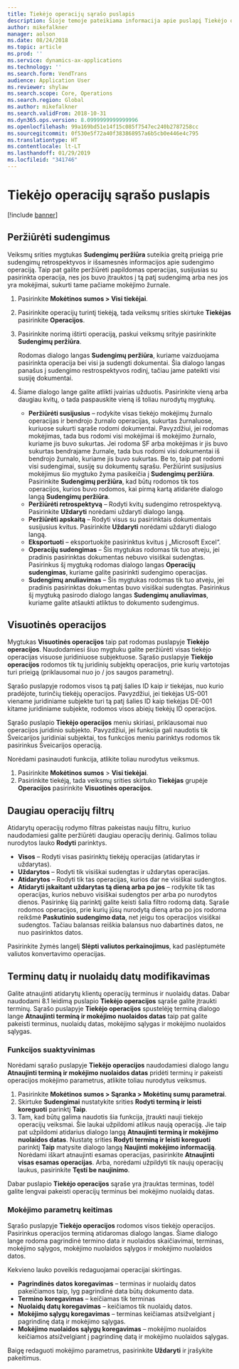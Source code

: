 ```yaml
---
title: Tiekėjo operacijų sąrašo puslapis
description: Šioje temoje pateikiama informacija apie puslapį Tiekėjo operacijų sąrašas, skirtas „Microsoft Dynamics 365 for Finance and Operations“.
author: mikefalkner
manager: aolson
ms.date: 08/24/2018
ms.topic: article
ms.prod: ''
ms.service: dynamics-ax-applications
ms.technology: ''
ms.search.form: VendTrans
audience: Application User
ms.reviewer: shylaw
ms.search.scope: Core, Operations
ms.search.region: Global
ms.author: mikefalkner
ms.search.validFrom: 2018-10-31
ms.dyn365.ops.version: 8.0999999999999996
ms.openlocfilehash: 99a169bd51e14f15c085f7547ec240b2787258cc
ms.sourcegitcommit: 0f530e5f72a40f383868957a6b5cb0e446e4c795
ms.translationtype: HT
ms.contentlocale: lt-LT
ms.lasthandoff: 01/29/2019
ms.locfileid: "341746"
---
```

# <a name="vendor-transactions-list-page"></a>Tiekėjo operacijų sąrašo puslapis

[!include [banner](../includes/banner.md)]

## <a name="view-settlements"></a>Peržiūrėti sudengimus

Veiksmų srities mygtukas **Sudengimų peržiūra** suteikia greitą prieigą prie sudengimų retrospektyvos ir išsamesnės informacijos apie sudengimo operaciją. Taip pat galite peržiūrėti papildomas operacijas, susijusias su pasirinkta operacija, nes jos buvo įtrauktos į tą patį sudengimą arba nes jos yra mokėjimai, sukurti tame pačiame mokėjimo žurnale.

1. Pasirinkite **Mokėtinos sumos \> Visi tiekėjai**.
2. Pasirinkite operacijų turintį tiekėją, tada veiksmų srities skirtuke **Tiekėjas** pasirinkite **Operacijos**.
3. Pasirinkite norimą ištirti operaciją, paskui veiksmų srityje pasirinkite **Sudengimų peržiūra**.

    Rodomas dialogo langas **Sudengimų peržiūra**, kuriame vaizduojama pasirinkta operacija bei visi ja sudengti dokumentai. Šia dialogo langas panašus į sudengimo restrospektyvos rodinį, tačiau jame pateikti visi susiję dokumentai.

4. Šiame dialogo lange galite atlikti įvairias užduotis. Pasirinkite vieną arba daugiau kvitų, o tada paspauskite vieną iš toliau nurodytų mygtukų.

    - **Peržiūrėti susijusius** – rodykite visas tiekėjo mokėjimų žurnalo operacijas ir bendrojo žurnalo operacijas, sukurtas žurnaluose, kuriuose sukurti sąraše rodomi dokumentai. Pavyzdžiui, jei rodomas mokėjimas, tada bus rodomi visi mokėjimai iš mokėjimo žurnalo, kuriame jis buvo sukurtas. Jei rodoma SF arba mokėjimas ir jis buvo sukurtas bendrajame žurnale, tada bus rodomi visi dokumentai iš bendrojo žurnalo, kuriame jis buvo sukurtas. Be to, taip pat rodomi visi sudengimai, susiję su dokumentų sąrašu. Peržiūrint susijusius mokėjimus šio mygtuko žyma pasikeičia į **Sudengimų peržiūra**. Pasirinkite **Sudengimų peržiūra**, kad būtų rodomos tik tos operacijos, kurios buvo rodomos, kai pirmą kartą atidarėte dialogo langą **Sudengimų peržiūra**.
    - **Peržiūrėti retrospektyvą** – Rodyti kvitų sudengimo retrospektyvą. Pasirinkite **Uždaryti** norėdami uždaryti dialogo langą.
    - **Peržiūrėti apskaitą** – Rodyti visus su pasirinktais dokumentais susijusius kvitus. Pasirinkite **Uždaryti** norėdami uždaryti dialogo langą.
    - **Eksportuoti** – eksportuokite pasirinktus kvitus į „Microsoft Excel“.
    - **Operacijų sudengimas** – Šis mygtukas rodomas tik tuo atveju, jei pradinis pasirinktas dokumentas nebuvo visiškai sudengtas. Pasirinkus šį mygtuką rodomas dialogo langas **Operacijų sudengimas**, kuriame galite pasirinkti sudengimo operacijas.
    - **Sudengimų anuliavimas** – Šis mygtukas rodomas tik tuo atveju, jei pradinis pasirinktas dokumentas buvo visiškai sudengtas. Pasirinkus šį mygtuką pasirodo dialogo langas **Sudengimų anuliavimas**, kuriame galite atšaukti atliktus to dokumento sudengimus.

## <a name="global-transactions"></a>Visuotinės operacijos

Mygtukas **Visuotinės operacijos** taip pat rodomas puslapyje **Tiekėjo operacijos**. Naudodamiesi šiuo mygtuku galite peržiūrėti visas tiekėjo operacijas visuose juridiniuose subjektuose. Sąrašo puslapyje **Tiekėjo operacijos** rodomos tik tų juridinių subjektų operacijos, prie kurių vartotojas turi prieigą (priklausomai nuo jo / jos saugos parametrų).

Sąrašo puslapyje rodomos visos tą patį šalies ID kaip ir tiekėjas, nuo kurio pradėjote, turinčių tiekėjų operacijos. Pavyzdžiui, jei tiekėjas US-001 viename juridiniame subjekte turi tą patį šalies ID kaip tiekėjas DE-001 kitame juridiniame subjekte, rodomos visos abiejų tiekėjų ID operacijos.

Sąrašo puslapio **Tiekėjo operacijos** meniu skiriasi, priklausomai nuo operacijos juridinio subjekto. Pavyzdžiui, jei funkcija gali naudotis tik Šveicarijos juridiniai subjektai, tos funkcijos meniu parinktys rodomos tik pasirinkus Šveicarijos operaciją.

Norėdami pasinaudoti funkcija, atlikite toliau nurodytus veiksmus.

1. Pasirinkite **Mokėtinos sumos** \> **Visi tiekėjai**.
2. Pasirinkite tiekėją, tada veiksmų srities skirtuko **Tiekėjas** grupėje **Operacijos** pasirinkite **Visuotinės operacijos**.

## <a name="more-transaction-filters"></a>Daugiau operacijų filtrų

Atidarytų operacijų rodymo filtras pakeistas nauju filtru, kuriuo naudodamiesi galite peržiūrėti daugiau operacijų derinių. Galimos toliau nurodytos lauko **Rodyti** parinktys.

- **Visos** – Rodyti visas pasirinktų tiekėjų operacijas (atidarytas ir uždarytas).
- **Uždarytos** – Rodyti tik visiškai sudengtas ir uždarytas operacijas.
- **Atidarytos** – Rodyti tik tas operacijas, kurios dar ne visiškai sudengtos.
- **Atidaryti įskaitant uždarytas tą dieną arba po jos** – rodykite tik tas operacijas, kurios nebuvo visiškai sudengtos per arba po nurodytos dienos. Pasirinkę šią parinktį galite keisti šalia filtro rodomą datą. Sąraše rodomos operacijos, prie kurių jūsų nurodytą dieną arba po jos rodoma reikšmė **Paskutinio sudengimo data**, net jeigu tos operacijos visiškai sudengtos. Tačiau balansas reiškia balansus nuo dabartinės datos, ne nuo pasirinktos datos.

Pasirinkite žymės langelį **Slėpti valiutos perkainojimus**, kad paslėptumėte valiutos konvertavimo operacijas.

## <a name="modify-due-dates-and-discount-dates"></a>Terminų datų ir nuolaidų datų modifikavimas

Galite atnaujinti atidarytų klientų operacijų terminus ir nuolaidų datas. Dabar naudodami 8.1 leidimą puslapio **Tiekėjo operacijos** sąraše galite įtraukti terminų. Sąrašo puslapyje **Tiekėjo operacijos** spustelėję terminą dialogo lange **Atnaujinti terminą ir mokėjimo nuolaidos datas** taip pat galite pakeisti terminus, nuolaidų datas, mokėjimo sąlygas ir mokėjimo nuolaidos sąlygas.

### <a name="activate-the-feature"></a>Funkcijos suaktyvinimas

Norėdami sąrašo puslapyje **Tiekėjo operacijos** naudodamiesi dialogo langu **Atnaujinti terminą ir mokėjimo nuolaidos datas** pridėti terminų ir pakeisti operacijos mokėjimo parametrus, atlikite toliau nurodytus veiksmus.

1. Pasirinkite **Mokėtinos sumos \> Sąranka \> Mokėtinų sumų parametrai**.
2. Skirtuke **Sudengimai** nustatykite srities **Rodyti terminą ir leisti koreguoti** parinktį **Taip**.
3. Tam, kad būtų galima naudotis šia funkcija, įtraukti nauji tiekėjo operacijų veiksmai. Šie laukai užpildomi atlikus naują operaciją. Jie taip pat užpildomi atidarius dialogo langą **Atnaujinti terminą ir mokėjimo nuolaidos datas**. Nustatę srities **Rodyti terminą ir leisti koreguoti** parinktį **Taip** matysite dialogo langą **Naujinti mokėjimo informaciją**.  Norėdami iškart atnaujinti esamas operacijas, pasirinkite **Atnaujinti visas esamas operacijas**. Arba, norėdami užpildyti tik naujų operacijų laukus, pasirinkite **Tęsti be naujinimo**.

Dabar puslapio **Tiekėjo operacijos** sąraše yra įtrauktas terminas, todėl galite lengvai pakeisti operacijų terminus bei mokėjimo nuolaidų datas.

### <a name="modify-the-payment-settings"></a>Mokėjimo parametrų keitimas

Sąrašo puslapyje **Tiekėjo operacijos** rodomos visos tiekėjo operacijos. Pasirinkus operacijos terminą atidaromas dialogo langas. Šiame dialogo lange rodoma pagrindinė termino data ir nuolaidos skaičiavimai, terminas, mokėjimo sąlygos, mokėjimo nuolaidos sąlygos ir mokėjimo nuolaidos datos.

Kekvieno lauko poveikis redaguojamai operacijai skirtingas.

- **Pagrindinės datos koregavimas** – terminas ir nuolaidų datos pakeičiamos taip, lyg pagrindinė data būtų dokumento data.
- **Termino koregavimas** – keičiamas tik terminas
- **Nuolaidų datų koregavimas** – keičiamos tik nuolaidų datos.
- **Mokėjimo sąlygų koregavimas** – terminas keičiamas atsižvelgiant į pagrindinę datą ir mokėjimo sąlygas.
- **Mokėjimo nuolaidos sąlygų koregavimas** – mokėjimo nuolaidos keičiamos atsižvelgiant į pagrindinę datą ir mokėjimo nuolaidos sąlygas.

Baigę redaguoti mokėjimo parametrus, pasirinkite **Uždaryti** ir įrašykite pakeitimus.
